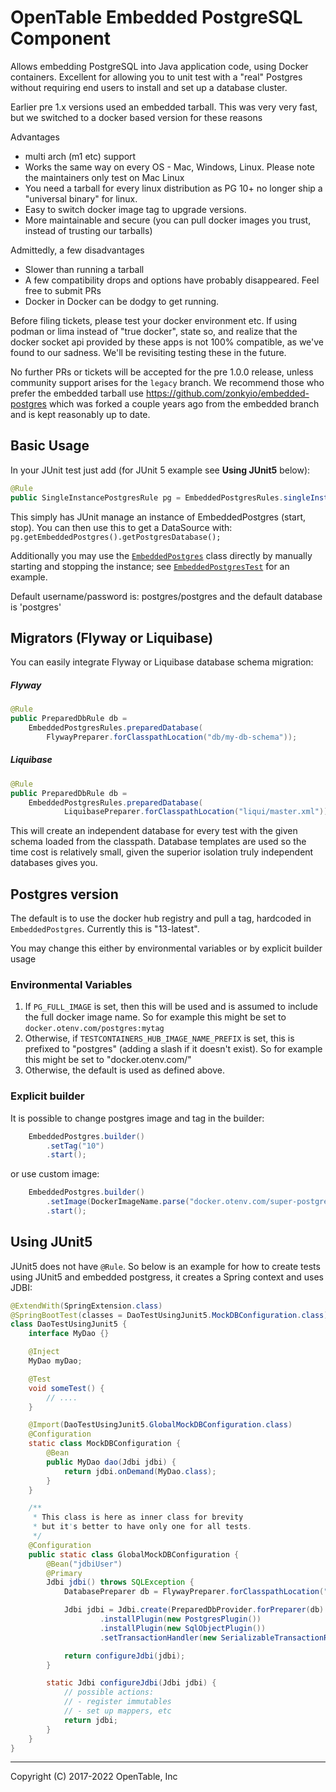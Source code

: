 OpenTable Embedded PostgreSQL Component
=======================================

Allows embedding PostgreSQL into Java application code, using Docker containers.
Excellent for allowing you to unit
test with a "real" Postgres without requiring end users to install  and set up a database cluster.


Earlier pre 1.x versions used an embedded tarball. This was very very fast, but we switched to a docker based version
for these reasons

Advantages

* multi arch (m1 etc) support
* Works the same way on every OS - Mac, Windows, Linux. Please note the maintainers only test on Mac Linux
* You need a tarball for every linux distribution as PG 10+ no longer ship a  "universal binary" for linux.
* Easy to switch docker image tag to upgrade versions.
* More maintainable and secure (you can pull docker images you trust, instead of trusting our tarballs)

Admittedly, a few disadvantages

* Slower than running a tarball
* A few compatibility drops and options have probably disappeared. Feel free to submit PRs
* Docker in Docker can be dodgy to get running.

Before filing tickets, please
test your docker environment etc. If using podman or lima instead of "true docker", state so, and realize that the
docker socket api provided by these apps is not 100% compatible, as we've found to our sadness. We'll be revisiting
testing these in the future.

No further PRs or tickets will be accepted for the pre 1.0.0 release, unless community support arises for the `legacy` branch.
We recommend those who prefer the embedded tarball use https://github.com/zonkyio/embedded-postgres which was forked a couple
years ago from the embedded branch and is kept reasonably up to date.

## Basic Usage

In your JUnit test just add (for JUnit 5 example see **Using JUnit5** below):

```java
@Rule
public SingleInstancePostgresRule pg = EmbeddedPostgresRules.singleInstance();
```

This simply has JUnit manage an instance of EmbeddedPostgres (start, stop). You can then use this to get a DataSource with: `pg.getEmbeddedPostgres().getPostgresDatabase();`  

Additionally you may use the [`EmbeddedPostgres`](src/main/java/com/opentable/db/postgres/embedded/EmbeddedPostgres.java) class directly by manually starting and stopping the instance; see [`EmbeddedPostgresTest`](src/test/java/com/opentable/db/postgres/embedded/EmbeddedPostgresTest.java) for an example.

Default username/password is: postgres/postgres and the default database is 'postgres'

## Migrators (Flyway or Liquibase)

You can easily integrate Flyway or Liquibase database schema migration:
##### Flyway
```java
@Rule 
public PreparedDbRule db =
    EmbeddedPostgresRules.preparedDatabase(
        FlywayPreparer.forClasspathLocation("db/my-db-schema"));
```

##### Liquibase
```java
@Rule
public PreparedDbRule db = 
    EmbeddedPostgresRules.preparedDatabase(
            LiquibasePreparer.forClasspathLocation("liqui/master.xml"));
```

This will create an independent database for every test with the given schema loaded from the classpath.
Database templates are used so the time cost is relatively small, given the superior isolation truly
independent databases gives you.

## Postgres version

The default is to use the docker hub registry and pull a tag, hardcoded in `EmbeddedPostgres`. Currently this is "13-latest".

You may change this either by environmental variables or by explicit builder usage

### Environmental Variables

1. If `PG_FULL_IMAGE` is set, then this will be used and is assumed to include the full docker image name. So for example this might be set to `docker.otenv.com/postgres:mytag`
2. Otherwise, if `TESTCONTAINERS_HUB_IMAGE_NAME_PREFIX` is set, this is prefixed to "postgres" (adding a slash if it doesn't exist). So for example this might be set to "docker.otenv.com/"
3. Otherwise, the default is used as defined above.

### Explicit builder

It is possible to change postgres image and tag in the builder:

```java
    EmbeddedPostgres.builder()
        .setTag("10")
        .start();
```

or use custom image:

```java
    EmbeddedPostgres.builder()
        .setImage(DockerImageName.parse("docker.otenv.com/super-postgres"))
        .start();
```

## Using JUnit5

JUnit5 does not have `@Rule`. So below is an example for how to create tests using JUnit5 and embedded postgress, it creates a Spring context and uses JDBI:

```java
@ExtendWith(SpringExtension.class)
@SpringBootTest(classes = DaoTestUsingJunit5.MockDBConfiguration.class)
class DaoTestUsingJunit5 {
    interface MyDao {}

    @Inject
    MyDao myDao;

    @Test
    void someTest() {
        // ....
    }

    @Import(DaoTestUsingJunit5.GlobalMockDBConfiguration.class)
    @Configuration
    static class MockDBConfiguration {
        @Bean
        public MyDao dao(Jdbi jdbi) {
            return jdbi.onDemand(MyDao.class);
        }
    }

    /**
     * This class is here as inner class for brevity
     * but it's better to have only one for all tests.
     */
    @Configuration
    public static class GlobalMockDBConfiguration {
        @Bean("jdbiUser")
        @Primary
        Jdbi jdbi() throws SQLException {
            DatabasePreparer db = FlywayPreparer.forClasspathLocation("db/migration");

            Jdbi jdbi = Jdbi.create(PreparedDbProvider.forPreparer(db).createDataSource())
                    .installPlugin(new PostgresPlugin())
                    .installPlugin(new SqlObjectPlugin())
                    .setTransactionHandler(new SerializableTransactionRunner());

            return configureJdbi(jdbi);
        }

        static Jdbi configureJdbi(Jdbi jdbi) {
            // possible actions:
            // - register immutables
            // - set up mappers, etc
            return jdbi;
        }
    }
}
```

----
Copyright (C) 2017-2022 OpenTable, Inc
